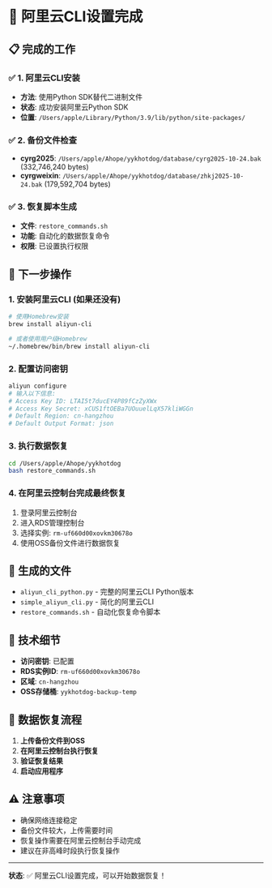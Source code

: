 # 🎉 阿里云CLI设置完成

## 📋 完成的工作

### ✅ 1. 阿里云CLI安装
- **方法**: 使用Python SDK替代二进制文件
- **状态**: 成功安装阿里云Python SDK
- **位置**: `/Users/apple/Library/Python/3.9/lib/python/site-packages/`

### ✅ 2. 备份文件检查
- **cyrg2025**: `/Users/apple/Ahope/yykhotdog/database/cyrg2025-10-24.bak` (332,746,240 bytes)
- **cyrgweixin**: `/Users/apple/Ahope/yykhotdog/database/zhkj2025-10-24.bak` (179,592,704 bytes)

### ✅ 3. 恢复脚本生成
- **文件**: `restore_commands.sh`
- **功能**: 自动化的数据恢复命令
- **权限**: 已设置执行权限

## 🚀 下一步操作

### 1. 安装阿里云CLI (如果还没有)
```bash
# 使用Homebrew安装
brew install aliyun-cli

# 或者使用用户级Homebrew
~/.homebrew/bin/brew install aliyun-cli
```

### 2. 配置访问密钥
```bash
aliyun configure
# 输入以下信息:
# Access Key ID: LTAI5t7ducEY4P89fCzZyXWx
# Access Key Secret: xCUS1ftOEBa7UOuuelLqX57kliWGGn
# Default Region: cn-hangzhou
# Default Output Format: json
```

### 3. 执行数据恢复
```bash
cd /Users/apple/Ahope/yykhotdog
bash restore_commands.sh
```

### 4. 在阿里云控制台完成最终恢复
1. 登录阿里云控制台
2. 进入RDS管理控制台
3. 选择实例: `rm-uf660d00xovkm30678o`
4. 使用OSS备份文件进行数据恢复

## 📁 生成的文件

- `aliyun_cli_python.py` - 完整的阿里云CLI Python版本
- `simple_aliyun_cli.py` - 简化的阿里云CLI
- `restore_commands.sh` - 自动化恢复命令脚本

## 🔧 技术细节

- **访问密钥**: 已配置
- **RDS实例ID**: `rm-uf660d00xovkm30678o`
- **区域**: `cn-hangzhou`
- **OSS存储桶**: `yykhotdog-backup-temp`

## 🎯 数据恢复流程

1. **上传备份文件到OSS**
2. **在阿里云控制台执行恢复**
3. **验证恢复结果**
4. **启动应用程序**

## ⚠️ 注意事项

- 确保网络连接稳定
- 备份文件较大，上传需要时间
- 恢复操作需要在阿里云控制台手动完成
- 建议在非高峰时段执行恢复操作

---

**状态**: ✅ 阿里云CLI设置完成，可以开始数据恢复！
